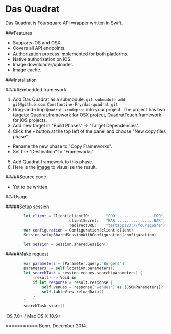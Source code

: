 Das Quadrat
===========

Das Quadrat is Foursquare API wrapper written in Swift.


###Features

+ Supports iOS and OSX.
+ Covers all API endpoints.
+ Authorization process implemented for both platforms.
+ Native authorization on iOS.
+ Image downloader/uploader.
+ Image cache.



###Installation

#####Embedded framework

1. Add Das Quadrat as a submodule.
	`git submodule add git@github.com:Constantine-Fry/das-quadrat.git`
2. Drag-and-drop `Quadrat.xcodeproj` into your project. The project has two targets: Quadrat.framework for OSX project, QuadratTouch.framework for iOS projects. 
3. Add new target in "Build Phases" -> "Target Dependencies".
4. Click the `+` button at the top left of the panel and choose "New copy files phase".
  * Rename the new phase to "Copy Frameworks".
  * Set the "Destination" to "Frameworks".
5. Add Quadrat framework to this phase.
6. Here is the [image](https://cloud.githubusercontent.com/assets/239692/5367193/367f8640-7ffa-11e4-8b9b-88cef33bcd79.png) to visualise the result.

#####Source code
+ Yet to be written.

###Usage

#####Setup session

```swift
        let client = Client(clientID:       "FOO.................FOO",
                            clientSecret:   "BAR.................BAR",
                            redirectURL:    "testapp123://foursquare")
        var configuration = Configuration(client:client)
        Session.setupSharedSessionWithConfiguration(configuration)
        
        let session = Session.sharedSession()
```

#####Make request

```swift
        var parameters = [Parameter.query:"Burgers"]
        parameters += self.location.parameters()
        let searchTask = session.venues.search(parameters) {
            (result) -> Void in
            if let response = result.response {
                self.venues = response["venues"] as [JSONParameters]?
                self.tableView.reloadData()
            }
        }
        searchTask.start()
```




iOS 7.0+ / Mac OS X 10.9+

===========
Bonn, December 2014.
